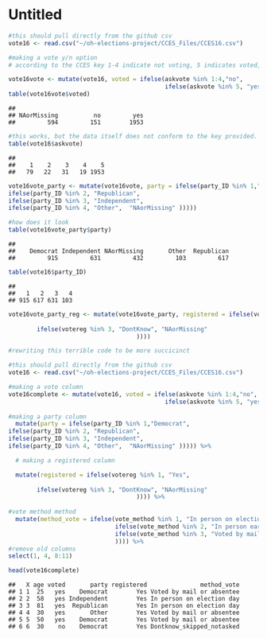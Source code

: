 Untitled
================

``` r
#this should pull directly from the github csv
vote16 <- read.csv("~/oh-elections-project/CCES_Files/CCES16.csv")

#making a vote y/n option
# according to the CCES key 1-4 indicate not voting, 5 indicates voted, 8&9 indicate skipped and not asked

vote16vote <- mutate(vote16, voted = ifelse(askvote %in% 1:4,"no",
                                            ifelse(askvote %in% 5, "yes",  "NAorMissing" )))
table(vote16vote$voted)
```

    ## 
    ## NAorMissing          no         yes 
    ##         594         151        1953

``` r
#this works, but the data itself does not conform to the key provided. There is supposed to be an 8 for Skipped and a 9 for Not Asked but the dataframe has NAs instead. In fact there are no 8s or 9s in the set
table(vote16$askvote)
```

    ## 
    ##    1    2    3    4    5 
    ##   79   22   31   19 1953

``` r
vote16vote_party <- mutate(vote16vote, party = ifelse(party_ID %in% 1,"Democrat",
ifelse(party_ID %in% 2, "Republican", 
ifelse(party_ID %in% 3, "Independent",
ifelse(party_ID %in% 4, "Other",  "NAorMissing" )))))

#how does it look
table(vote16vote_party$party)
```

    ## 
    ##    Democrat Independent NAorMissing       Other  Republican 
    ##         915         631         432         103         617

``` r
table(vote16$party_ID)
```

    ## 
    ##   1   2   3   4 
    ## 915 617 631 103

``` r
vote16vote_party_reg <- mutate(vote16vote_party, registered = ifelse(votereg %in% 1, "Yes", 
                                                                           ifelse(votereg %in% 2, "No", 
        ifelse(votereg %in% 3, "DontKnow", "NAorMissing"
                                    ))))
```

``` r
#rewriting this terrible code to be more succicinct

#this should pull directly from the github csv
vote16 <- read.csv("~/oh-elections-project/CCES_Files/CCES16.csv")

#making a vote column
vote16complete <- mutate(vote16, voted = ifelse(askvote %in% 1:4,"no",
                                            ifelse(askvote %in% 5, "yes",  "NAorMissing" ))) %>%
  
#making a party column
  mutate(party = ifelse(party_ID %in% 1,"Democrat",
ifelse(party_ID %in% 2, "Republican", 
ifelse(party_ID %in% 3, "Independent",
ifelse(party_ID %in% 4, "Other",  "NAorMissing" ))))) %>%

  # making a registered column

  mutate(registered = ifelse(votereg %in% 1, "Yes", 
                                                                           ifelse(votereg %in% 2, "No", 
        ifelse(votereg %in% 3, "DontKnow", "NAorMissing"
                                    )))) %>%
  
#vote method method
  mutate(method_vote = ifelse(vote_method %in% 1, "In person on election day", 
                              ifelse(vote_method %in% 2, "In person early", 
                              ifelse(vote_method %in% 3, "Voted by mail or absentee", "Dontknow_skipped_notasked"
                              )))) %>%
#remove old columns
select(1, 4, 8:11)

head(vote16complete)
```

    ##   X age voted       party registered               method_vote
    ## 1 1  25   yes    Democrat        Yes Voted by mail or absentee
    ## 2 2  58   yes Independent        Yes In person on election day
    ## 3 3  81   yes  Republican        Yes In person on election day
    ## 4 4  30   yes       Other        Yes Voted by mail or absentee
    ## 5 5  50   yes    Democrat        Yes Voted by mail or absentee
    ## 6 6  30    no    Democrat        Yes Dontknow_skipped_notasked
